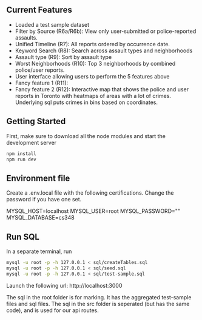 ## Current Features
- Loaded a test sample dataset
- Filter by Source (R6a/R6b): View only user-submitted or police-reported assaults.
- Unified Timeline (R7): All reports ordered by occurrence date.
- Keyword Search (R8): Search across assault types and neighborhoods
- Assault type (R9): Sort by assault type
- Worst Neighborhoods (R10): Top 3 neighborhoods by combined police/user reports.
- User interface allowing users to perform the 5 features above
- Fancy feature 1 (R11):
- Fancy feature 2 (R12): Interactive map that shows the police and user reports in Toronto with heatmaps of areas with a lot of crimes. Underlying sql puts crimes in bins based on coordinates.

## Getting Started
First, make sure to download all the node modules and start the development server
```bash
npm install
npm run dev
```

## Environment file
Create a .env.local file with the following certifications. Change the password if you have one set.

MYSQL_HOST=localhost
MYSQL_USER=root
MYSQL_PASSWORD=""
MYSQL_DATABASE=cs348

## Run SQL

In a separate terminal, run
```bash
mysql -u root -p -h 127.0.0.1 < sql/createTables.sql
mysql -u root -p -h 127.0.0.1 < sql/seed.sql
mysql -u root -p -h 127.0.0.1 < sql/test-sample.sql
```

Launch the following url: http://localhost:3000

The sql in the root folder is for marking. It has the aggregated test-sample files and sql files. The sql in the src folder is seperated (but has the same code), and is used for our api routes.